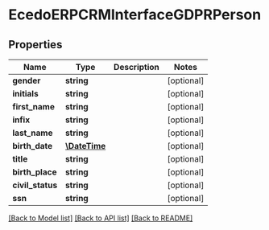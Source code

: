 # EcedoERPCRMInterfaceGDPRPerson

## Properties
Name | Type | Description | Notes
------------ | ------------- | ------------- | -------------
**gender** | **string** |  | [optional] 
**initials** | **string** |  | [optional] 
**first_name** | **string** |  | [optional] 
**infix** | **string** |  | [optional] 
**last_name** | **string** |  | [optional] 
**birth_date** | [**\DateTime**](\DateTime.md) |  | [optional] 
**title** | **string** |  | [optional] 
**birth_place** | **string** |  | [optional] 
**civil_status** | **string** |  | [optional] 
**ssn** | **string** |  | [optional] 

[[Back to Model list]](../README.md#documentation-for-models) [[Back to API list]](../README.md#documentation-for-api-endpoints) [[Back to README]](../README.md)


